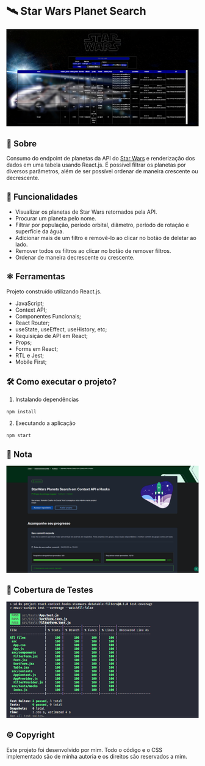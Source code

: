 # 🛰 Star Wars Planet Search

<img src='/star-wars.png' alt='100% de aprovação no projeto' />

## 📘 Sobre

Consumo do endpoint de planetas da API do [Star Wars](https://swapi.dev/api/planets) e renderização dos dados em uma tabela usando React.js. É possível filtrar os planetas por diversos parâmetros, além de ser possível ordenar de maneira crescente ou decrescente.

## 🧩 Funcionalidades

- Visualizar os planetas de Star Wars retornados pela API.
- Procurar um planeta pelo nome.
- Filtrar por população, período orbital, diâmetro, período de rotação e superfície da água.
- Adicionar mais de um filtro e removê-lo ao clicar no botão de deletar ao lado.
- Remover todos os filtros ao clicar no botão de remover filtros.
- Ordenar de maneira decrescente ou crescente.


## ⚛️ Ferramentas

Projeto construído utilizando React.js.

- JavaScript;
- Context API;
- Componentes Funcionais;
- React Router;
- useState, useEffect, useHistory, etc;
- Requisição de API em React;
- Props;
- Forms em React;
- RTL e Jest;
- Mobile First;

## 🛠️ Como executar o projeto?

1. Instalando dependências

`npm install`

2. Executando a aplicação

`npm start`

## 📝 Nota

<img src='/grade.png' alt='100% de aprovação no projeto' />

## 🧪 Cobertura de Testes

<img src='/coverage.png' alt='100% em cobertura de códigos' >

## ©️ Copyright

Este projeto foi desenvolvido por mim. Todo o código e o CSS implementado são de minha autoria e os direitos são reservados a mim.
